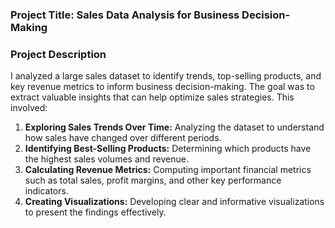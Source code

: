 ### Project Title: Sales Data Analysis for Business Decision-Making

### Project Description

I analyzed a large sales dataset to identify trends, top-selling products, and key revenue metrics to inform business decision-making. The goal was to extract valuable insights that can help optimize sales strategies. This involved:

1. **Exploring Sales Trends Over Time:** Analyzing the dataset to understand how sales have changed over different periods.
2. **Identifying Best-Selling Products:** Determining which products have the highest sales volumes and revenue.
3. **Calculating Revenue Metrics:** Computing important financial metrics such as total sales, profit margins, and other key performance indicators.
4.  **Creating Visualizations:** Developing clear and informative visualizations to present the findings effectively.
